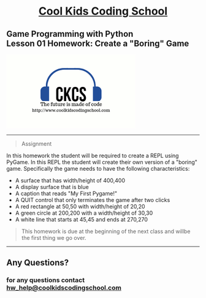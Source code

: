 # <center>**[Cool Kids Coding School](https://www.coolkidscodingschool.com)**</center>

## Game Programming with Python<br> Lesson 01 Homework: Create a "Boring" Game

![alt text][logo]

[logo]: ./images/ckcslogo.png

---

> Assignment

In this homework the student will be required to create a REPL using PyGame.  In this REPL the student will create their own version of a "boring" game.  Specifically the game needs to have the following characteristics:

+ A surface that has width/height of 400,400
+ A display surface that is blue
+ A caption that reads "My First Pygame!"
+ A QUIT control that only terminates the game after two clicks
+ A red rectangle at 50,50 with width/height of 20,20
+ A green circle at 200,200 with a width/height of 30,30
+ A white line that starts at 45,45 and ends at 270,270 

> This homework is due at the beginning of the next class and willbe the first thing we go over.
---

## **Any Questions?**

### **for any questions contact hw_help@coolkidscodingschool.com**
